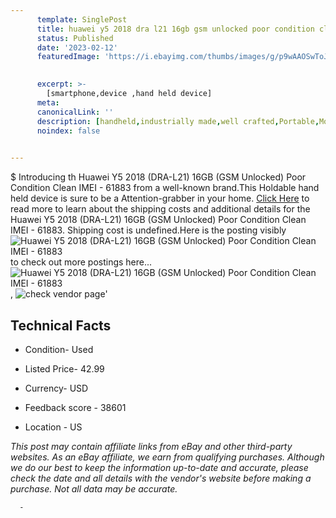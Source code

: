 ```yaml
---
      template: SinglePost
      title: huawei y5 2018 dra l21 16gb gsm unlocked poor condition clean imei 61883
      status: Published
      date: '2023-02-12'
      featuredImage: 'https://i.ebayimg.com/thumbs/images/g/p9wAAOSwToJjasNV/s-l225.jpg'
       

      excerpt: >-
        [smartphone,device ,hand held device]
      meta:
      canonicalLink: ''
      description: [handheld,industrially made,well crafted,Portable,Mobile,Compact,Convenient,Lightweight,Maneuverable,Man-portable,Miniature,Carriable,Hand-held,Light,Holdable,Transportable,Mobile device,Pocket-sized,On-the-go,Wireless,Cordless,Compact size,Convenient size, smartphone,device ,hand held device]
      noindex: false
      

---
```

$
      Introducing th Huawei Y5 2018 (DRA-L21) 16GB  (GSM Unlocked) Poor Condition Clean IMEI - 61883 from a well-known brand.This Holdable hand held device is sure to be a Attention-grabber in your home. [Click Here](https://www.ebay.com/itm/144801524961?hash=item21b6d7ece1%3Ag%3Ap9wAAOSwToJjasNV&mkevt=1&mkcid=1&mkrid=711-53200-19255-0&campid=%253CePNCampaignId%253E&customid=%253CreferenceId%253E&toolid=10049) to read more to learn about the shipping costs and additional details for the Huawei Y5 2018 (DRA-L21) 16GB  (GSM Unlocked) Poor Condition Clean IMEI - 61883. Shipping cost is undefined.Here is the posting visibly ![Huawei Y5 2018 (DRA-L21) 16GB  (GSM Unlocked) Poor Condition Clean IMEI - 61883](https://i.ebayimg.com/thumbs/images/g/p9wAAOSwToJjasNV/s-l225.jpg) to check out more postings here... ![Huawei Y5 2018 (DRA-L21) 16GB  (GSM Unlocked) Poor Condition Clean IMEI - 61883](https://i.ebayimg.com/images/g/p9wAAOSwToJjasNV/s-l1600.jpg), ![check vendor page](https://origin-galleryplus.ebayimg.com/ws/web/144801524961_2_0_1/225x225.jpg,https://origin-galleryplus.ebayimg.com/ws/web/144801524961_3_0_1/225x225.jpg,https://origin-galleryplus.ebayimg.com/ws/web/144801524961_4_0_1/225x225.jpg,https://origin-galleryplus.ebayimg.com/ws/web/144801524961_5_0_1/225x225.jpg,https://origin-galleryplus.ebayimg.com/ws/web/144801524961_6_0_1/225x225.jpg,https://origin-galleryplus.ebayimg.com/ws/web/144801524961_7_0_1/225x225.jpg,https://origin-galleryplus.ebayimg.com/ws/web/144801524961_8_0_1/225x225.jpg,https://origin-galleryplus.ebayimg.com/ws/web/144801524961_9_0_1/225x225.jpg)'

      

 ## Technical Facts 



     
      

 - Condition- Used 


      

 - Listed Price- 42.99 


      

 - Currency- USD 


      

 - Feedback score - 38601 


      

 - Location - US 


      
      

 *_This post may contain affiliate links from eBay and other third-party websites. As an eBay affiliate, we earn from qualifying purchases. Although we do our best to keep the information up-to-date and accurate, please check the date and all details with the vendor's website before making a purchase. Not all data may be accurate._*




      -
